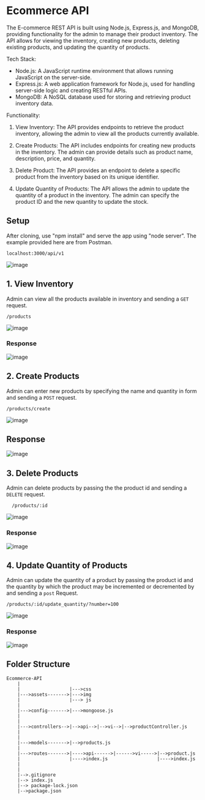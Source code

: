 # Ecommerce API
The E-commerce REST API is built using Node.js, Express.js, and MongoDB, providing functionality for the admin to manage their product inventory. The API allows for viewing the inventory, creating new products, deleting existing products, and updating the quantity of products.

Tech Stack:
- Node.js: A JavaScript runtime environment that allows running JavaScript on the server-side.
- Express.js: A web application framework for Node.js, used for handling server-side logic and creating RESTful APIs.
- MongoDB: A NoSQL database used for storing and retrieving product inventory data.

Functionality:
1. View Inventory: The API provides endpoints to retrieve the product inventory, allowing the admin to view all the products currently available.

2. Create Products: The API includes endpoints for creating new products in the inventory. The admin can provide details such as product name, description, price, and quantity.

3. Delete Product: The API provides an endpoint to delete a specific product from the inventory based on its unique identifier.

4. Update Quantity of Products: The API allows the admin to update the quantity of a product in the inventory. The admin can specify the product ID and the new quantity to update the stock.

## Setup

   After cloning, use "npm install" and serve the app using "node server". The example provided here are from Postman.

    localhost:3000/api/v1 
    
   ![image](https://github.com/Riteshk229/Ecommerce-API/assets/100128015/44f43653-f804-4923-a301-a24feee81540)

## 1. View Inventory 

   Admin can view all the products available in inventory and sending a `GET` request.
   
    /products
    
   ![image](https://github.com/Riteshk229/Ecommerce-API/assets/100128015/89e60dcc-b9ea-4a98-8ed6-2558d5ee8137)

   ### Response

   ![image](https://github.com/Riteshk229/Ecommerce-API/assets/100128015/cb291603-3e62-41af-9785-4649cc093c50)


## 2. Create Products
   Admin can enter new products by specifying the name and quantity in form  and sending a `POST` request.

    /products/create
   
   ![image](https://github.com/Riteshk229/Ecommerce-API/assets/100128015/934e0d46-02e3-4dee-ba1d-b8ab670c8953)
    
   ## Response
   
   ![image](https://github.com/Riteshk229/Ecommerce-API/assets/100128015/570738a3-a514-454c-a542-3e8d15824a65)
   
## 3. Delete Products
  
   Admin can delete products by passing the the product id and sending a `DELETE` request.
  
      /products/:id
    
   ![image](https://github.com/Riteshk229/Ecommerce-API/assets/100128015/a536195d-8a62-4bae-8066-71cddd412c70)
   
   ### Response
   
   ![image](https://github.com/Riteshk229/Ecommerce-API/assets/100128015/ab18a932-7ba0-4ce7-9f12-03828a13d85a)

## 4. Update Quantity of Products

   Admin can update  the quantity of a product by passing the product id and the quantity by which the product may be incremented or        decremented by and sending a `post` Request.
   
    /products/:id/update_quantity/?number=100
    
   ![image](https://github.com/Riteshk229/Ecommerce-API/assets/100128015/a244aa5f-0d84-49b6-9a05-48ae70370204)
   
   ### Response
   
   ![image](https://github.com/Riteshk229/Ecommerce-API/assets/100128015/c337fd29-1dfa-4341-90d8-88a818ed02dc)
   
   
   ## Folder Structure
   
```
Ecommerce-API
    |
    |                  |--->css
    |--->assets------->|--->img
    |                  |---> js
    |
    |--->config------->|--->mongoose.js
    |
    |                  
    |--->controllers-->|-->api-->|-->vi-->|-->productController.js
    |         
    |
    |--->models------->|-->products.js             
    |                  
    |--->routes------->|---->api------>|------>vi----->|-->product.js
    |                  |---->index.js                  |---->index.js
    |
    |
    |-->.gitignore
    |--> index.js
    |--> package-lock.json
    |-->package.json
    
 ````


